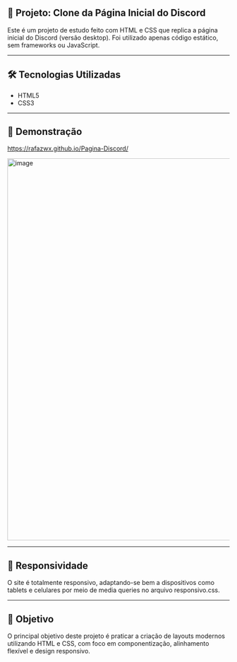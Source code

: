 ## 📄 Projeto: Clone da Página Inicial do Discord
Este é um projeto de estudo feito com HTML e CSS que replica a página inicial do Discord (versão desktop). Foi utilizado apenas código estático, sem frameworks ou JavaScript.

---

## 🛠 Tecnologias Utilizadas
- HTML5
- CSS3

---

## 📸 Demonstração
https://rafazwx.github.io/Pagina-Discord/

<img width="1908" height="865" alt="image" src="https://github.com/user-attachments/assets/fcd8ba0e-57d8-4027-8153-174ff0bfd6b8" />

---

## 📱 Responsividade
O site é totalmente responsivo, adaptando-se bem a dispositivos como tablets e celulares por meio de media queries no arquivo responsivo.css.

---

## 📌 Objetivo
O principal objetivo deste projeto é praticar a criação de layouts modernos utilizando HTML e CSS, com foco em componentização, alinhamento flexível e design responsivo.
